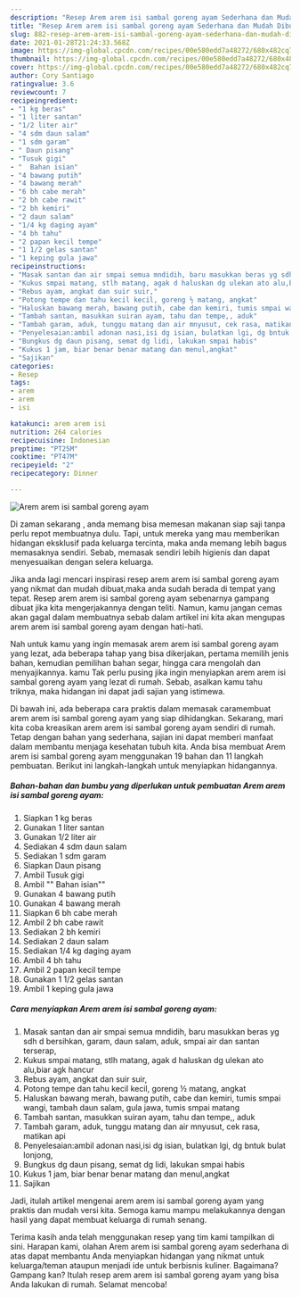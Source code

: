 ```yaml
---
description: "Resep Arem arem isi sambal goreng ayam Sederhana dan Mudah Dibuat"
title: "Resep Arem arem isi sambal goreng ayam Sederhana dan Mudah Dibuat"
slug: 882-resep-arem-arem-isi-sambal-goreng-ayam-sederhana-dan-mudah-dibuat
date: 2021-01-28T21:24:33.568Z
image: https://img-global.cpcdn.com/recipes/00e580edd7a48272/680x482cq70/arem-arem-isi-sambal-goreng-ayam-foto-resep-utama.jpg
thumbnail: https://img-global.cpcdn.com/recipes/00e580edd7a48272/680x482cq70/arem-arem-isi-sambal-goreng-ayam-foto-resep-utama.jpg
cover: https://img-global.cpcdn.com/recipes/00e580edd7a48272/680x482cq70/arem-arem-isi-sambal-goreng-ayam-foto-resep-utama.jpg
author: Cory Santiago
ratingvalue: 3.6
reviewcount: 7
recipeingredient:
- "1 kg beras"
- "1 liter santan"
- "1/2 liter air"
- "4 sdm daun salam"
- "1 sdm garam"
- " Daun pisang"
- "Tusuk gigi"
- "  Bahan isian"
- "4 bawang putih"
- "4 bawang merah"
- "6 bh cabe merah"
- "2 bh cabe rawit"
- "2 bh kemiri"
- "2 daun salam"
- "1/4 kg daging ayam"
- "4 bh tahu"
- "2 papan kecil tempe"
- "1 1/2 gelas santan"
- "1 keping gula jawa"
recipeinstructions:
- "Masak santan dan air smpai semua mndidih, baru masukkan beras yg sdh d bersihkan, garam, daun salam, aduk, smpai air dan santan terserap,"
- "Kukus smpai matang, stlh matang, agak d haluskan dg ulekan ato alu,biar agk hancur"
- "Rebus ayam, angkat dan suir suir,"
- "Potong tempe dan tahu kecil kecil, goreng ½ matang, angkat"
- "Haluskan bawang merah, bawang putih, cabe dan kemiri, tumis smpai wangi, tambah daun salam, gula jawa, tumis smpai matang"
- "Tambah santan, masukkan suiran ayam, tahu dan tempe,, aduk"
- "Tambah garam, aduk, tunggu matang dan air mnyusut, cek rasa, matikan api"
- "Penyelesaian:ambil adonan nasi,isi dg isian, bulatkan lgi, dg bntuk bulat lonjong,"
- "Bungkus dg daun pisang, semat dg lidi, lakukan smpai habis"
- "Kukus 1 jam, biar benar benar matang dan menul,angkat"
- "Sajikan"
categories:
- Resep
tags:
- arem
- arem
- isi

katakunci: arem arem isi 
nutrition: 264 calories
recipecuisine: Indonesian
preptime: "PT25M"
cooktime: "PT47M"
recipeyield: "2"
recipecategory: Dinner

---
```



![Arem arem isi sambal goreng ayam](https://img-global.cpcdn.com/recipes/00e580edd7a48272/680x482cq70/arem-arem-isi-sambal-goreng-ayam-foto-resep-utama.jpg)

Di zaman  sekarang , anda memang bisa memesan makanan siap saji tanpa perlu repot membuatnya dulu. Tapi, untuk mereka yang mau memberikan hidangan eksklusif pada keluarga tercinta, maka anda memang lebih bagus memasaknya sendiri. Sebab, memasak sendiri lebih higienis dan dapat menyesuaikan dengan selera keluarga.

Jika anda lagi mencari inspirasi resep arem arem isi sambal goreng ayam yang nikmat dan mudah dibuat,maka anda sudah berada di tempat yang tepat. Resep arem arem isi sambal goreng ayam  sebenarnya gampang dibuat jika kita mengerjakannya dengan teliti. Namun, kamu jangan cemas akan gagal dalam membuatnya 
sebab dalam artikel ini kita akan mengupas arem arem isi sambal goreng ayam dengan hati-hati.  



Nah untuk kamu yang ingin memasak arem arem isi sambal goreng ayam yang lezat, ada beberapa tahap yang bisa dikerjakan, pertama memilih jenis bahan, kemudian pemilihan bahan segar, hingga cara mengolah dan menyajikannya. kamu Tak perlu pusing jika ingin menyiapkan arem arem isi sambal goreng ayam yang lezat di rumah. Sebab, asalkan kamu  tahu triknya, maka hidangan ini dapat jadi sajian yang istimewa.

Di bawah ini, ada beberapa cara praktis  dalam memasak caramembuat arem arem isi sambal goreng ayam yang siap dihidangkan. Sekarang, mari kita coba kreasikan arem arem isi sambal goreng ayam sendiri di rumah. Tetap dengan bahan yang sederhana, sajian ini dapat memberi manfaat dalam membantu menjaga kesehatan tubuh kita. Anda bisa membuat Arem arem isi sambal goreng ayam menggunakan 19 bahan dan 11 langkah pembuatan. Berikut ini langkah-langkah untuk menyiapkan hidangannya.

<!--inarticleads1-->

##### Bahan-bahan dan bumbu yang diperlukan untuk pembuatan Arem arem isi sambal goreng ayam:

1. Siapkan 1 kg beras
1. Gunakan 1 liter santan
1. Gunakan 1/2 liter air
1. Sediakan 4 sdm daun salam
1. Sediakan 1 sdm garam
1. Siapkan  Daun pisang
1. Ambil Tusuk gigi
1. Ambil  &#34;&#34; Bahan isian&#34;&#34;
1. Gunakan 4 bawang putih
1. Gunakan 4 bawang merah
1. Siapkan 6 bh cabe merah
1. Ambil 2 bh cabe rawit
1. Sediakan 2 bh kemiri
1. Sediakan 2 daun salam
1. Sediakan 1/4 kg daging ayam
1. Ambil 4 bh tahu
1. Ambil 2 papan kecil tempe
1. Gunakan 1 1/2 gelas santan
1. Ambil 1 keping gula jawa




<!--inarticleads2-->

##### Cara menyiapkan Arem arem isi sambal goreng ayam:

1. Masak santan dan air smpai semua mndidih, baru masukkan beras yg sdh d bersihkan, garam, daun salam, aduk, smpai air dan santan terserap,
1. Kukus smpai matang, stlh matang, agak d haluskan dg ulekan ato alu,biar agk hancur
1. Rebus ayam, angkat dan suir suir,
1. Potong tempe dan tahu kecil kecil, goreng ½ matang, angkat
1. Haluskan bawang merah, bawang putih, cabe dan kemiri, tumis smpai wangi, tambah daun salam, gula jawa, tumis smpai matang
1. Tambah santan, masukkan suiran ayam, tahu dan tempe,, aduk
1. Tambah garam, aduk, tunggu matang dan air mnyusut, cek rasa, matikan api
1. Penyelesaian:ambil adonan nasi,isi dg isian, bulatkan lgi, dg bntuk bulat lonjong,
1. Bungkus dg daun pisang, semat dg lidi, lakukan smpai habis
1. Kukus 1 jam, biar benar benar matang dan menul,angkat
1. Sajikan




Jadi, itulah artikel mengenai  arem arem isi sambal goreng ayam  yang praktis dan mudah versi kita. Semoga kamu mampu melakukannya dengan hasil yang dapat membuat keluarga di rumah senang. 

Terima kasih anda telah menggunakan resep yang tim kami tampilkan di sini. Harapan kami, olahan  Arem arem isi sambal goreng ayam sederhana di atas dapat membantu Anda menyiapkan hidangan yang nikmat untuk keluarga/teman ataupun menjadi ide untuk berbisnis kuliner. Bagaimana? Gampang kan? Itulah resep arem arem isi sambal goreng ayam yang bisa Anda lakukan di rumah. Selamat mencoba!

